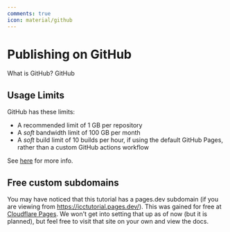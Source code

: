 ```yaml
---
comments: true
icon: material/github
---
```


# Publishing on GitHub
What is GitHub? GitHub

## Usage Limits
GitHub has these limits:

* A recommended limit of 1 GB per repository
* A *soft* bandwidth limit of 100 GB per month
* A *soft* build limit of 10 builds per hour, if using the default GitHub
Pages, rather than a custom GitHub actions workflow

See [here][github-usage-limits] for more info.

## Free custom subdomains
You may have noticed that this tutorial has a pages.dev subdomain (if you are
viewing from https://icctutorial.pages.dev/). This was gained for free at
[Cloudflare Pages](https://pages.cloudflare.com/). We won't get into setting
that up as of now (but it is planned), but feel free to visit that site on your
own and view the docs.

<!-- URLs -->
[github-usage-limits]: https://docs.github.com/en/pages/getting-started-with-github-pages/about-github-pages#usage-limits